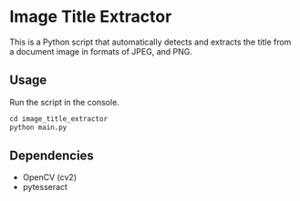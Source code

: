 # Image Title Extractor

This is a Python script that automatically detects and extracts the title from a document image in formats of JPEG, and PNG.

## Usage
Run the script in the console.
```python
cd image_title_extractor
python main.py
```

## Dependencies
- OpenCV (cv2)
- pytesseract
